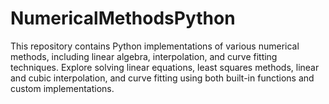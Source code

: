 # NumericalMethodsPython
This repository contains Python implementations of various numerical methods, including linear algebra, interpolation, and curve fitting techniques. Explore solving linear equations, least squares methods, linear and cubic interpolation, and curve fitting using both built-in functions and custom implementations.
